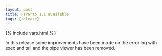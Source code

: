 ```yaml
---
layout: post
title: FTPGrab 1.1 available
tags: [release]
---
```

{% include vars.html %}

In this release some improvements have been made on the error log with exec and tail and the pipe viewer has been removed.